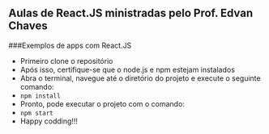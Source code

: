 ## Aulas de React.JS ministradas pelo Prof. Edvan Chaves

###Exemplos de apps com React.JS
<ul>
<li>Primeiro clone o repositório</li>
<li>Após isso, certifique-se que o node.js e npm estejam instalados</li>
<li>Abra o terminal, navegue até o diretório do projeto e execute o seguinte comando:</li>
<li><code>npm install</code>
<li>Pronto, pode executar o projeto com o comando:</li>
<li><code>npm start</code>
<li>Happy codding!!!</li>
</ul>
